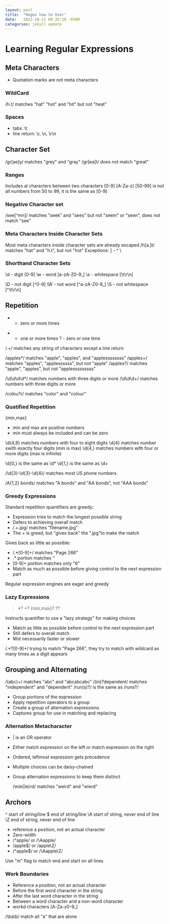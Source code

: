 ```yaml
---
layout: post
title:  "Regex how to User"
date:   2022-10-11 08:35:10 -0300
categories: jekyll update
---
```

# Learning Regular Expressions

## Meta Characters

- Quotation marks are not meta characters

### WildCard

/h.t/ matches "hat" "hot" and "hit" but not "heat"

### Spaces

- tabs: \t
- line return: \r, \n, \r\n

## Character Set

/gr[ae]y/ matches "grey" and "gray"
/gr[ea]t/ does not match "great"

### Ranges

Includes al characters between two characters
[0-9]
[A-Za-z]
[50-99] is not all numbers from 50 to 99, it is the same as [0-9]

### Negative Character set

/see[^mn]/ matches "seek" and "sees" but not "seem" or "seen", does not match "see"

### Meta Characters Inside Character Sets
Most meta characters inside character sets are already escaped
/h[a.]t/ matches "hat" and "h.t", but not "hot"
Exceptions: ] - ^ \

### Shorthand Character Sets

\d - digit [0-9]
\w - word  [a-zA-Z0-9_]
\s - whitespace [\t\r\n]

\D - not digit [^0-9]
\W - not word [^a-zA-Z0-9_]
\S - not whitespace [^\t\r\n]

## Repetition

* - zero or more times
+ - one or more times
? - zero or one time

/.+/ matches any string of characters except a line return

/apples*/ matches "apple", "apples", and "applessssssss"
/apples+/ matches "apples", "applessssss", but not "apple"
/apples?/ matches "apple", "apples", but not "applesssssssss"

/\d\d\d\d*/ matches numbers with three digits or more
/\d\d\d+/ matches numbers with three digits or more

/colou?r/ matches "color" and "colour"

### Quatified Repetition

{min,max}
- min and max are positive numbers
- min must always be included and can be zero

\d{4,8} matches numbers with four to eight digits
\d{4} matches number swith exactly four digits (min is max)
\d{4,} matches numbers with four or more digits (max is infinite)

\d{0,} is the same as \d*
\d{1,} is the same as \d+

/\d{3}-\d{3}-\d{4}/ matches most US phone numbers

/A{1,2} bonds/ matches "A bonds" and "AA bonds", not "AAA bonds"

### Greedy Expressions

Standard repetition quantifiers are greedy:
- Expression tries to match the longest possible string
- Defers to achieving overall match
- /.+\.jpg/ matches "filename.jpg"
- The + is greed, but "gives back" the ".jpg"to make the match

Gives back as little as possible:
- /.*[0-9]+/ matches "Page 266"
- .* portion matches "
- [0-9]+ portion matches only "6"
- Match as much as possible before giving control to the next expression part

Regular expression engines are eager and greedy

### Lazy Expressions
> *?
> +?
> {min,max}?
> ??

Instructs quantifier to use a "lazy strategy" for making choices
- Match as little as possible before control to the next expression part
- Still defers to overall match
- Mot necessarily faster or slower

/.*?[0-9]+/ trying to match "Page 266", they try to match with wildcard as many times as a digit appears

## Grouping and Alternating
/(abc)+/ matches "abc" and "abcabcabc"
/(in)?dependent/ matches "independent" and "dependent"
/run(s)?/ is the same as /runs?/

- Group portions of the expression
- Apply repetition operators to a group
- Create a group of alternation expressions
- Captures group for use in matching and replacing

### Alternation Metacharacter
- | is an OR operator
- Either match expression on the left or match expression on the right
- Ordered, leftmost expression gets precedence
- Multiple choices can be daisy-chained
- Group alternation expressions to keep them distinct

    /w(ei\|ie)rd/ matches "weird" and "wierd"

## Archors
^ start of string/line
$ end of string/line
\A start of string, never end of line
\Z end of string, never end of line

- reference a position, not an actual character
- Zero-width
- /^apple/ or /\Aapple/
- /apple$/ or /apple\Z/
- /^apple$/ or /\Aapple\Z/

Use "m" flag to match end and start on all lines

### Work Boundaries
- Reference a position, not an actual character
- Before the first word character in the string
- After the last word character in the string
- Between a word character and a non-word character
- workd characters [A-Za-z0-9_]

/\ba\b/ match all "a" that are alone

